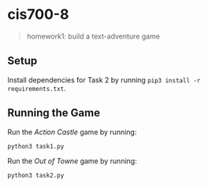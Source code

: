 # cis700-8
> homework1: build a text-adventure game

## Setup
Install dependencies for Task 2 by running `pip3 install -r requirements.txt`.

## Running the Game
Run the *Action Castle* game by running:

```
python3 task1.py
```

Run the *Out of Towne* game by running:

```
python3 task2.py
```

